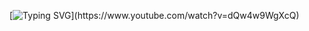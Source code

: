 [![Typing SVG](https://readme-typing-svg.herokuapp.com?font=Fira+Code&color=89B4FA&width=435&lines=hey.+i'm+tohmais.)](https://www.youtube.com/watch?v=dQw4w9WgXcQ)
